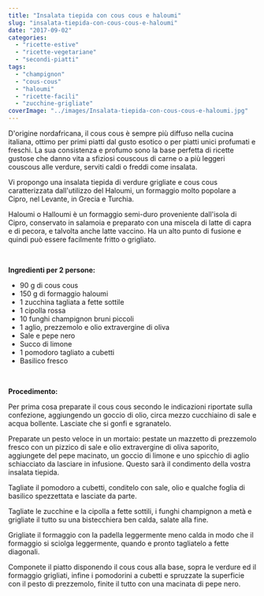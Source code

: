 ```yaml
---
title: "Insalata tiepida con cous cous e haloumi"
slug: "insalata-tiepida-con-cous-cous-e-haloumi"
date: "2017-09-02"
categories: 
  - "ricette-estive"
  - "ricette-vegetariane"
  - "secondi-piatti"
tags: 
  - "champignon"
  - "cous-cous"
  - "haloumi"
  - "ricette-facili"
  - "zucchine-grigliate"
coverImage: "../images/Insalata-tiepida-con-cous-cous-e-haloumi.jpg"
---
```


D'origine nordafricana, il cous cous è sempre più diffuso nella cucina italiana, ottimo per primi piatti dal gusto esotico o per piatti unici profumati e freschi. La sua consistenza e profumo sono la base perfetta di ricette gustose che danno vita a sfiziosi couscous di carne o a più leggeri couscous alle verdure, serviti caldi o freddi come insalata.

Vi propongo una insalata tiepida di verdure grigliate e cous cous caratterizzata dall'utilizzo del Haloumi, un formaggio molto popolare a Cipro, nel Levante, in Grecia e Turchia.

Haloumi o Halloumi è un formaggio semi-duro proveniente dall'isola di Cipro, conservato in salamoia e preparato con una miscela di latte di capra e di pecora, e talvolta anche latte vaccino. Ha un alto punto di fusione e quindi può essere facilmente fritto o grigliato.

 

**Ingredienti per 2 persone:**

- 90 g di cous cous
- 150 g di formaggio haloumi
- 1 zucchina tagliata a fette sottile
- 1 cipolla rossa
- 10 funghi champignon bruni piccoli
- 1 aglio, prezzemolo e olio extravergine di oliva
- Sale e pepe nero
- Succo di limone
- 1 pomodoro tagliato a cubetti
- Basilico fresco

 

**Procedimento:**

Per prima cosa preparate il cous cous secondo le indicazioni riportate sulla confezione, aggiungendo un goccio di olio, circa mezzo cucchiaino di sale e acqua bollente. Lasciate che si gonfi e sgranatelo.

Preparate un pesto veloce in un mortaio: pestate un mazzetto di prezzemolo fresco con un pizzico di sale e olio extravergine di oliva saporito, aggiungete del pepe macinato, un goccio di limone e uno spicchio di aglio schiacciato da lasciare in infusione. Questo sarà il condimento della vostra insalata tiepida.

Tagliate il pomodoro a cubetti, conditelo con sale, olio e qualche foglia di basilico spezzettata e lasciate da parte.

Tagliate le zucchine e la cipolla a fette sottili, i funghi champignon a metà e grigliate il tutto su una bistecchiera ben calda, salate alla fine.

Grigliate il formaggio con la padella leggermente meno calda in modo che il formaggio si sciolga leggermente, quando e pronto tagliatelo a fette diagonali.

Componete il piatto disponendo il cous cous alla base, sopra le verdure ed il formaggio grigliati, infine i pomodorini a cubetti e spruzzate la superficie con il pesto di prezzemolo, finite il tutto con una macinata di pepe nero.

